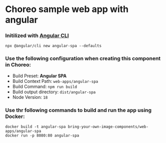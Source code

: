 # Choreo sample web app with angular

### Initilized with [Angular CLI](https://angular.io/cli)

```shell
npx @angular/cli new angular-spa --defaults
```

### Use the following configuration when creating this component in Choreo:

- Build Preset: **Angular SPA**
- Build Context Path: `web-apps/angular-spa`
- Build Command: `npm run build`
- Build output directory: `dist/angular-spa`
- Node Version: `18`

### Use thr following commands to build and run the app using Docker:

```shell
docker build -t angular-spa bring-your-own-image-components/web-apps/angular-spa
docker run -p 8080:80 angular-spa
```
